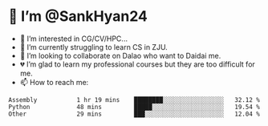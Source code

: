 # 👋 I’m @SankHyan24

- 👀 I’m interested in CG/CV/HPC...
- 🌱 I’m currently struggling to learn CS in ZJU.
- 💞️ I’m looking to collaborate on Dalao who want to Daidai me.
- 💔 I’m glad to learn my professional courses but they are too difficult for me.
- 📫 How to reach me:


<!---
SankHyan24/SankHyan24 is a ✨ special ✨ repository because its `README.md` (this file) appears on your GitHub profile.
You can click the Preview link to take a look at your changes.
--->
<!--START_SECTION:waka-->

```text
Assembly           1 hr 19 mins    ████████░░░░░░░░░░░░░░░░░   32.12 %
Python             48 mins         █████░░░░░░░░░░░░░░░░░░░░   19.54 %
Other              29 mins         ███░░░░░░░░░░░░░░░░░░░░░░   12.04 %
```

<!--END_SECTION:waka-->
